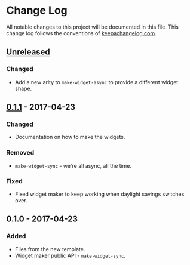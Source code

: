 # Change Log
All notable changes to this project will be documented in this file. This change log follows the conventions of [keepachangelog.com](http://keepachangelog.com/).

## [Unreleased]
### Changed
- Add a new arity to `make-widget-async` to provide a different widget shape.

## [0.1.1] - 2017-04-23
### Changed
- Documentation on how to make the widgets.

### Removed
- `make-widget-sync` - we're all async, all the time.

### Fixed
- Fixed widget maker to keep working when daylight savings switches over.

## 0.1.0 - 2017-04-23
### Added
- Files from the new template.
- Widget maker public API - `make-widget-sync`.

[Unreleased]: https://github.com/your-name/chapter-3/compare/0.1.1...HEAD
[0.1.1]: https://github.com/your-name/chapter-3/compare/0.1.0...0.1.1
